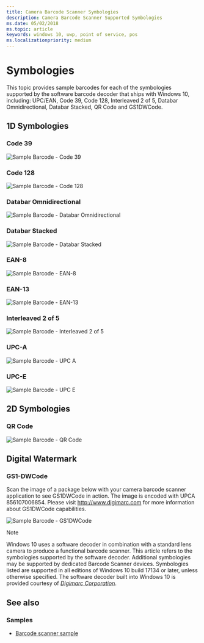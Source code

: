 ```yaml
---
title: Camera Barcode Scanner Symbologies
description: Camera Barcode Scanner Supported Symbologies
ms.date: 05/02/2018
ms.topic: article
keywords: windows 10, uwp, point of service, pos
ms.localizationpriority: medium
---
```

# Symbologies
This topic provides sample barcodes for each of the symbologies supported by the software barcode decoder that ships with Windows 10, including: UPC/EAN, Code 39, Code 128, Interleaved 2 of 5, Databar Omnidirectional, Databar Stacked, QR Code and GS1DWCode.

## 1D Symbologies

### Code 39
![Sample Barcode - Code 39](images/pos/sample-barcode-code39.png)

### Code 128
![Sample Barcode - Code 128](images/pos/sample-barcode-code128.png)

### Databar Omnidirectional
![Sample Barcode - Databar Omnidirectional](images/pos/sample-barcode-databar-omnidirectional.png) 
### Databar Stacked
![Sample Barcode - Databar Stacked](images/pos/sample-barcode-databar-stacked.png)

### EAN-8
![Sample Barcode - EAN-8](images/pos/sample-barcode-ean8.png)

### EAN-13
![Sample Barcode - EAN-13](images/pos/sample-barcode-ean13.png)

### Interleaved 2 of 5
![Sample Barcode - Interleaved 2 of 5](images/pos/sample-barcode-interleaved-2-of-5.png)

### UPC-A
![Sample Barcode - UPC A](images/pos/sample-barcode-upca.png)

### UPC-E
![Sample Barcode - UPC E](images/pos/sample-barcode-upce.png)

## 2D Symbologies
### QR Code
![Sample Barcode - QR Code](images/pos/sample-barcode-qrcode.png)

## Digital Watermark
### GS1-DWCode

Scan the image of a package below with your camera barcode scanner application to see GS1DWCode in action.  The image is encoded with UPCA 856107006854.  Please visit http://www.digimarc.com for more information about GS1DWCode capabilities.

![Sample Barcode - GS1DWCode](images/pos/rice-box-v7.jpg)

> [!NOTE]
> Windows 10 uses a software decoder in combination with a standard lens camera to produce a functional barcode scanner. This article refers to the symbologies supported by the software decoder. Additional symbologies may be supported by dedicated Barcode Scanner devices. Symbologies listed are supported in all editions of Windows 10 build 17134 or later, unless otherwise specified.
> The software decoder built into Windows 10 is provided courtesy of  [*Digimarc Corporation*](https://www.digimarc.com/).

## See also

### Samples

- [Barcode scanner sample](https://github.com/microsoft/Windows-universal-samples/tree/master/Samples/BarcodeScanner)
